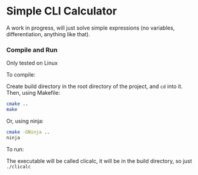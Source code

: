 # Simple CLI Calculator

A work in progress, will just solve simple expressions (no variables, differentiation, anything like that).

### Compile and Run

Only tested on Linux

To compile:

Create build directory in the root directory of the project, and `cd` into it. Then, using Makefile:
```bash
cmake ..
make
```
Or, using ninja:
```bash
cmake -GNinja ..
ninja
```

To run:

The executable will be called clicalc, it will be in the build directory, so just `./clicalc`